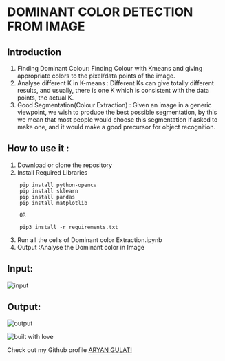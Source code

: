 # DOMINANT COLOR DETECTION FROM IMAGE 

## Introduction
1. Finding Dominant Colour: Finding Colour with Kmeans and giving appropriate colors to the
   pixel/data points of the image.
2. Analyse different K in K-means : Different Ks can give totally different results, and usually, there is one K which 
   is consistent with the data points, the actual K.
3. Good Segmentation(Colour Extraction) : Given an image in a generic viewpoint, we wish to produce the best possible
   segmentation, by this we mean that most people would choose this segmentation if asked to make one, and it would
   make a good precursor for object recognition.

## How to use it :

1. Download or clone the repository
2. Install Required Libraries

``` 
    pip install python-opencv
    pip install sklearn
    pip install pandas
    pip install matplotlib
    
    OR 
    
    pip3 install -r requirements.txt
```

3. Run all the cells of Dominant color Extraction.ipynb
4. Output :Analyse the Dominant color in Image<br>

## Input:
![input](https://i.postimg.cc/BvGqjHcs/1-Saint-Basils-Cathedral.jpg
)

## Output:

![output](https://i.postimg.cc/5tqfLynz/output.jpg)

![built with love](https://forthebadge.com/images/badges/built-with-love.svg)

Check out my Github profile [ARYAN GULATI](https://github.com/aryangulati)
